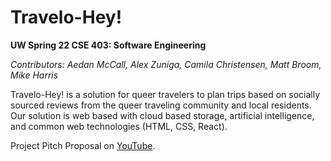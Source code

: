 # Travelo-Hey!

**UW Spring 22 CSE 403: Software Engineering**

*Contributors: Aedan McCall, Alex Zuniga, Camila Christensen, Matt Broom, Mike Harris*

Travelo-Hey! is a solution for queer travelers to plan trips based on socially sourced reviews from the queer traveling community and local residents. Our solution is web based with cloud based storage, artificial intelligence, and common web technologies (HTML, CSS, React). 

Project Pitch Proposal on [YouTube](https://youtu.be/dKNd-eRMeUM).
